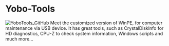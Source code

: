 ﻿# Yobo-Tools

![YoboTools_GitHub](https://github.com/user-attachments/assets/cc8d479c-76f6-43d9-a619-d1b8e564fa0e)
Meet the customized version of WinPE, for computer maintenance via USB device. It has great tools, such as CrystalDiskInfo for HD diagnostics, CPU-Z to check system information, Windows scripts and much more...
